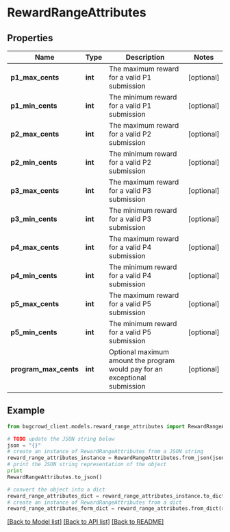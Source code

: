 # RewardRangeAttributes


## Properties

Name | Type | Description | Notes
------------ | ------------- | ------------- | -------------
**p1_max_cents** | **int** | The maximum reward for a valid P1 submission | [optional] 
**p1_min_cents** | **int** | The minimum reward for a valid P1 submission | [optional] 
**p2_max_cents** | **int** | The maximum reward for a valid P2 submission | [optional] 
**p2_min_cents** | **int** | The minimum reward for a valid P2 submission | [optional] 
**p3_max_cents** | **int** | The maximum reward for a valid P3 submission | [optional] 
**p3_min_cents** | **int** | The minimum reward for a valid P3 submission | [optional] 
**p4_max_cents** | **int** | The maximum reward for a valid P4 submission | [optional] 
**p4_min_cents** | **int** | The minimum reward for a valid P4 submission | [optional] 
**p5_max_cents** | **int** | The maximum reward for a valid P5 submission | [optional] 
**p5_min_cents** | **int** | The minimum reward for a valid P5 submission | [optional] 
**program_max_cents** | **int** | Optional maximum amount the program would pay for an exceptional submission | [optional] 

## Example

```python
from bugcrowd_client.models.reward_range_attributes import RewardRangeAttributes

# TODO update the JSON string below
json = "{}"
# create an instance of RewardRangeAttributes from a JSON string
reward_range_attributes_instance = RewardRangeAttributes.from_json(json)
# print the JSON string representation of the object
print
RewardRangeAttributes.to_json()

# convert the object into a dict
reward_range_attributes_dict = reward_range_attributes_instance.to_dict()
# create an instance of RewardRangeAttributes from a dict
reward_range_attributes_form_dict = reward_range_attributes.from_dict(reward_range_attributes_dict)
```
[[Back to Model list]](../README.md#documentation-for-models) [[Back to API list]](../README.md#documentation-for-api-endpoints) [[Back to README]](../README.md)


